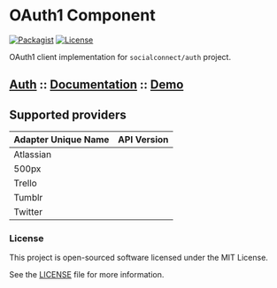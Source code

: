 OAuth1 Component
================

[![Packagist](https://img.shields.io/packagist/v/socialconnect/oauth1.svg?style=flat-square)](https://packagist.org/packages/socialconnect/oauth1)
[![License](http://img.shields.io/packagist/l/SocialConnect/oauth1.svg?style=flat-square)](https://github.com/SocialConnect/oauth1/blob/master/LICENSE)

OAuth1 client implementation for `socialconnect/auth` project.

## [Auth](https://socialconnect.lowl.io/) :: [Documentation](https://socialconnect.lowl.io/oauth1.html) :: [Demo](https://sc.lowl.io/)

## Supported providers

| Adapter Unique Name             | API Version  |
|---------------------------------|--------------|
| Atlassian                       |              |
| 500px                           |              |
| Trello                          |              |
| Tumblr                          |              |
| Twitter                         |              |

### License

This project is open-sourced software licensed under the MIT License.

See the [LICENSE](LICENSE) file for more information.
